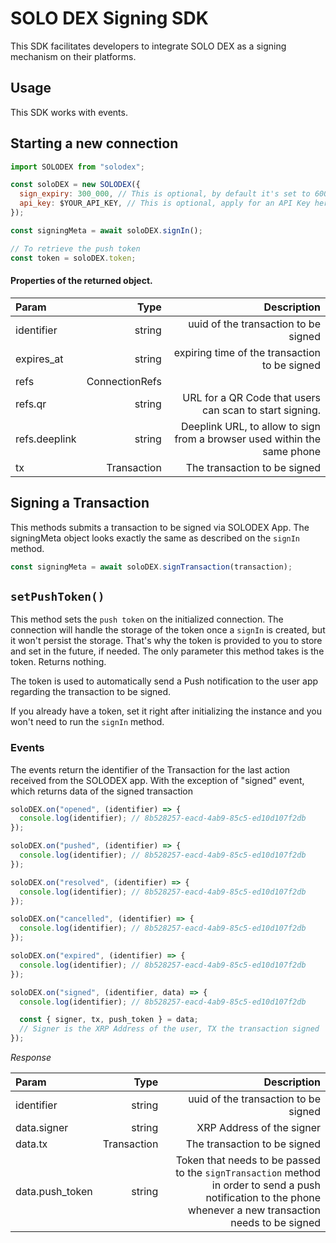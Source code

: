 # SOLO DEX Signing SDK

This SDK facilitates developers to integrate SOLO DEX as a signing mechanism on their platforms.

## Usage

This SDK works with events.

## Starting a new connection

```js
import SOLODEX from "solodex";

const soloDEX = new SOLODEX({
  sign_expiry: 300_000, // This is optional, by default it's set to 600,000 ms (10 minutes)
  api_key: $YOUR_API_KEY, // This is optional, apply for an API Key here LINK TO API FORM
});

const signingMeta = await soloDEX.signIn();

// To retrieve the push token
const token = soloDEX.token;
```

#### Properties of the returned object.

| Param         |           Type |                                                              Description |
| :------------ | -------------: | -----------------------------------------------------------------------: |
| identifier    |         string |                                     uuid of the transaction to be signed |
| expires_at    |         string |                            expiring time of the transaction to be signed |
| refs          | ConnectionRefs |                                                                          |
| refs.qr       |         string |                  URL for a QR Code that users can scan to start signing. |
| refs.deeplink |         string | Deeplink URL, to allow to sign from a browser used within the same phone |
| tx            |    Transaction |                                             The transaction to be signed |

## Signing a Transaction

This methods submits a transaction to be signed via SOLODEX App. The signingMeta object looks exactly the same as described on the `signIn` method.

```js
const signingMeta = await soloDEX.signTransaction(transaction);
```

## `setPushToken()`

This method sets the `push token` on the initialized connection. The connection will handle the storage of the token once a `signIn` is created, but it won't persist the storage.
That's why the token is provided to you to store and set in the future, if needed. The only parameter this method takes is the token. Returns nothing.

The token is used to automatically send a Push notification to the user app regarding the transaction to be signed.

If you already have a token, set it right after initializing the instance and you won't need to run the `signIn` method.

### Events

The events return the identifier of the Transaction for the last action received from the SOLODEX app. With the exception of "signed" event, which returns data of the signed transaction

```js
soloDEX.on("opened", (identifier) => {
  console.log(identifier); // 8b528257-eacd-4ab9-85c5-ed10d107f2db
});

soloDEX.on("pushed", (identifier) => {
  console.log(identifier); // 8b528257-eacd-4ab9-85c5-ed10d107f2db
});

soloDEX.on("resolved", (identifier) => {
  console.log(identifier); // 8b528257-eacd-4ab9-85c5-ed10d107f2db
});

soloDEX.on("cancelled", (identifier) => {
  console.log(identifier); // 8b528257-eacd-4ab9-85c5-ed10d107f2db
});

soloDEX.on("expired", (identifier) => {
  console.log(identifier); // 8b528257-eacd-4ab9-85c5-ed10d107f2db
});

soloDEX.on("signed", (identifier, data) => {
  console.log(identifier); // 8b528257-eacd-4ab9-85c5-ed10d107f2db

  const { signer, tx, push_token } = data;
  // Signer is the XRP Address of the user, TX the transaction signed
});
```

_Response_

| Param           |        Type |                                                                                                                                                   Description |
| :-------------- | ----------: | ------------------------------------------------------------------------------------------------------------------------------------------------------------: |
| identifier      |      string |                                                                                                                          uuid of the transaction to be signed |
| data.signer     |      string |                                                                                                                                     XRP Address of the signer |
| data.tx         | Transaction |                                                                                                                                  The transaction to be signed |
| data.push_token |      string | Token that needs to be passed to the `signTransaction` method in order to send a push notification to the phone whenever a new transaction needs to be signed |
